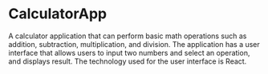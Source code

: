 # CalculatorApp
A calculator application that can perform basic math operations such as addition, subtraction, multiplication, and division. The application has a user interface that allows users to input two numbers and select an operation, and displays result.
The technology used for the user interface is React. 
